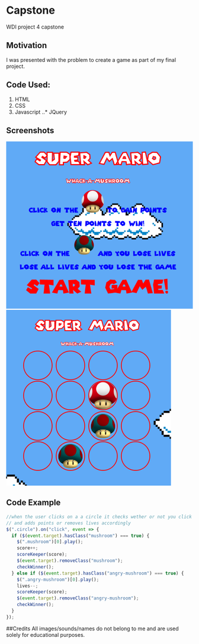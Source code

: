 # Capstone

WDI project 4 capstone

## Motivation

I was presented with the problem to create a game as part of my final project.

## Code Used:

1.  HTML
2.  CSS
3.  Javascript
    ..\* JQuery

## Screenshots

![alt text](images/screenshot1.PNG)
![alt text](images/screenshot2.PNG)

## Code Example

```javascript
//when the user clicks on a a circle it checks wether or not you click on a mushroom or an angry mushroom
// and adds points or removes lives accordingly
$(".circle").on("click", event => {
  if ($(event.target).hasClass("mushroom") === true) {
    $(".mushroom")[0].play();
    score++;
    scoreKeeper(score);
    $(event.target).removeClass("mushroom");
    checkWinner();
  } else if ($(event.target).hasClass("angry-mushroom") === true) {
    $(".angry-mushroom")[0].play();
    lives--;
    scoreKeeper(score);
    $(event.target).removeClass("angry-mushroom");
    checkWinner();
  }
});
```

##Credits
All images/sounds/names do not belong to me and are used solely for educational purposes.
